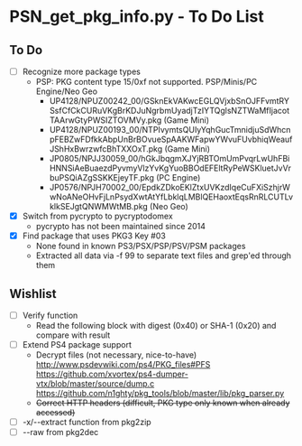 # PSN_get_pkg_info.py - To Do List

## To Do
- [ ] Recognize more package types
  * PSP: PKG content type 15/0xf not supported. PSP/Minis/PC Engine/Neo Geo
    *  UP4128/NPUZ00242_00/GSknEkVAKwcEGLQVjxbSnOJFFvmtRYSsfCfCkCURuVKgBrKDJuNgrbmUyadjTzIYTQglsNZTWaMfIjacotTAArwGtyPWSIZTOVMVy.pkg (Game Mini)
    *  UP4128/NPUZ00193_00/NTPIvymtsQUIyYqhGucTmnidjuSdWhcnpFEBZwFDfkkAbpUnBrBOvueSpAAKWFapwYWvuFUvbhiqWeaufJShHxBwrzwfcBhTXXOxT.pkg (Game Mini)
    * JP0805/NPJJ30059_00/hGkJbqgmXJYjRBTOmUmPvqrLwUhFBiHNNSiAeBuaezdPyvmyVlzYvKgYuoBBOdEFEltRyPeWSKluetJvVrbuPSQiAZgSSKKEjeyTF.pkg (PC Engine)
    * JP0576/NPJH70002_00/EpdkZDkoEKlZtxUVKzdIqeCuFXiSzhjrWwNoANeOHvFjLnPsydXwtAtYfLbklqLMBlQEHaoxtEqsRnRLCUTLvklkSEJgtQNWMWtMB.pkg (Neo Geo)
- [x] Switch from pycrypto to pycryptodomex
  * pycrypto has not been maintained since 2014
- [x] Find package that uses PKG3 Key #03
  * None found in known PS3/PSX/PSP/PSV/PSM packages
  * Extracted all data via -f 99 to separate text files and grep'ed through them

## Wishlist
- [ ] Verify function
  * Read the following block with digest (0x40) or SHA-1 (0x20) and compare with result
- [ ] Extend PS4 package support
  * Decrypt files (not necessary, nice-to-have)
    http://www.psdevwiki.com/ps4/PKG_files#PFS
    https://github.com/xvortex/ps4-dumper-vtx/blob/master/source/dump.c
    https://github.com/n1ghty/pkg_tools/blob/master/lib/pkg_parser.py
  * ~~Correct HTTP headers (difficult, PKG type only known when already accessed)~~
- [ ] -x/--extract function from pkg2zip
- [ ] --raw from pkg2dec
